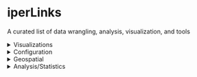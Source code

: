 # iperLinks
A curated list of data wrangling, analysis, visualization, and tools

<details>
<-Viz----------------------------------------------------------------------------------------------------------------------------------------------------------------------->
<summary>Visualizations</summary>

#### Viz-Inspiration 
- [From Data-to-Viz](https://www.data-to-viz.com/)
- [Python Graph Gallery](https://python-graph-gallery.com/)

#### Colors
- [Paul Tol's Notes- Color Schemes](https://personal.sron.nl/~pault/)
- [Palettable Colors](https://jiffyclub.github.io/palettable/)
- [Seaborn Color Palettes](https://www.practicalpythonfordatascience.com/ap_seaborn_palette)
- [Matplotlib Colors](https://matplotlib.org/stable/gallery/color/named_colors.html#css-colors)

#### Figure Styling
- [Matplotlib Style Gallery](https://matplotlib.org/stable/gallery/style_sheets/style_sheets_reference.html)

#### Figure Annotation
- [Matplotlib Equations](https://matplotlib.org/stable/tutorials/text/mathtext.html#writing-mathematical-expressions)
- [Matplotlib Annotations](https://matplotlib.org/stable/users/explain/text/annotations.html#advanced-annotation) 

#### Dashboards
- [Quarto Dashboards](https://shiny.posit.co/py/gallery/)
- [pyShiny Components](https://jcheng.shinyapps.io/shiny-component-browser/#outputs)

</details>

<details>
<-Python----------------------------------------------------------------------------------------------------------------------------------------------------------------------->
## Python


<summary>Configuration</summary>

- [Setting up pyQGIS](https://prasaz.medium.com/how-to-setup-pyqgis-with-spyder-b1459c955b97)
- [CUDA installation](https://docs.nvidia.com/cuda/cuda-installation-guide-microsoft-windows/index.html#install-cuda-software)
- [CUDA/Numba Code Execution](https://medium.com/geekculture/executing-a-python-script-on-gpu-using-cuda-and-numba-in-windows-10-1a1b10c29c9)

</details>

<details>

<summary>Geospatial</summary>

- [Setting up pyQGIS](https://prasaz.medium.com/how-to-setup-pyqgis-with-spyder-b1459c955b97)
- [CUDA installation](https://docs.nvidia.com/cuda/cuda-installation-guide-microsoft-windows/index.html#install-cuda-software)
- [CUDA/Numba Code Execution](https://medium.com/geekculture/executing-a-python-script-on-gpu-using-cuda-and-numba-in-windows-10-1a1b10c29c9)

</details>

<details>
<-Analysis/Statistics----------------------------------------------------------------------------------------------------------------------------------------------------------------------->
<summary>Analysis/Statistics</summary>

- [MIT Course- Probability & Statistics](https://math.mit.edu/~dav/05.dir/05.html)
</details>
